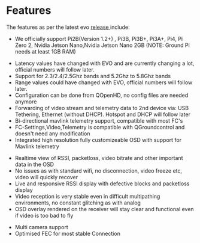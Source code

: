 # Features

The features as per the latest evo [release ](https://github.com/OpenHD/Open.HD/releases)include:

* We officially support Pi2B(Version 1.2+) , Pi3B, Pi3B+, Pi3A+, Pi4, Pi Zero 2, Nvidia Jetson Nano,Nvidia Jetson Nano 2GB  \(NOTE: Ground Pi needs at least 1GB RAM\)
<!-- * Maximum possible resolutions \(depending on cam used\): 1280x720p 60fps 1296x972p 42fps 1640x922p 40fps 1920x1080p 30fps
* Maximum possible video bitrate about 12Mbit -->
* Latency values have changed with EVO and are currently changing a lot, official numbers will follow later.
* Support for 2.3/2.4/2.5Ghz bands and 5.2Ghz to 5.8Ghz bands
* Range values could have changed with EVO, official numbers will follow later.
* Configuration can be done from QOpenHD, no config files are needed anymore
* Forwarding of video stream and telemetry data to 2nd device via: USB Tethering, Ethernet (without DHCP). Hotspot and DHCP will follow later
* Bi-directional mavlink telemetry support, compatible with most FC's
* FC-Settings,Video,Telemetry is compatible with QGroundcontrol and doesn't need any modification
* Integrated high resolution fully customizeable OSD with support for Mavlink telemetry
<!-- * Ground and Air-Recording  -->
* Realtime view of RSSI, packetloss, video bitrate and other important data in the OSD
* No issues as with standard wifi, no disconnection, video freeze etc, video will quickly recover
* Live and responsive RSSI display with defective blocks and packetloss display
* Video reception is very stable even in difficult multipathing environments, no constant glitching as with analog
* OSD overlay rendered on the receiver will stay clear and functional even if video is too bad to fly
<!-- * Low-latency/high update-rate RC over wifibroadcast via USB-Joystick -->
* Multi camera support
* Optimised FEC for most stable Connection


